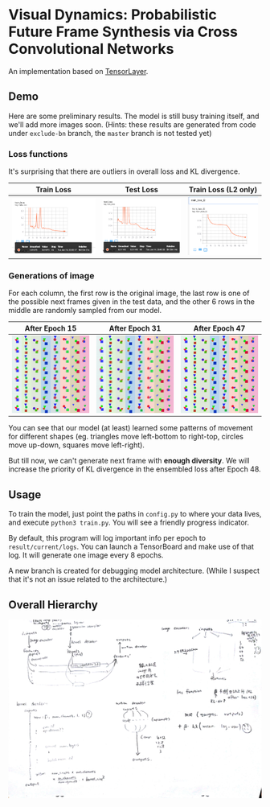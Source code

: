 # Visual Dynamics: Probabilistic Future Frame Synthesis via Cross Convolutional Networks
An implementation based on [TensorLayer](https://github.com/tensorlayer/tensorlayer).

## Demo
Here are some preliminary results. The model is still busy training itself, and we'll add more images soon.
(Hints: these results are generated from code under `exclude-bn` branch, the `master` branch is not tested yet)

### Loss functions
It's surprising that there are outliers in overall loss and KL divergence.

| Train Loss | Test Loss | Train Loss (L2 only) |
| ---------- | --------- | -------------------- |
| ![](demo/attempt1/train_loss.png) | ![](demo/attempt1/test_loss.png) | ![](demo/attempt1/train_loss_l2_only.png) |

### Generations of image
For each column, the first row is the original image, the last row is one of the possible next frames given in the test data, and the other 6 rows in the middle are randomly sampled from our model.

| After Epoch 15 | After Epoch 31 | After Epoch 47 |
| -------------- | -------------- | -------------- |
| ![](demo/attempt1/15.png) | ![](demo/attempt1/23.png) | ![](demo/attempt1/47.png) |

You can see that our model (at least) learned some patterns of movement for different shapes (eg. triangles move left-bottom to right-top, circles move up-down, squares move left-right).

But till now, we can't generate next frame with **enough diversity**. We will increase the priority of KL divergence in the ensembled loss after Epoch 48.

## Usage
To train the model, just point the paths in `config.py` to where your data lives, and execute `python3 train.py`. You will see a friendly progress indicator.

By default, this program will log important info per epoch to `result/current/logs`. You can launch a TensorBoard and make use of that log. It will generate one image every 8 epochs.

A new branch is created for debugging model architecture. (While I suspect that it's not an issue related to the architecture.)

## Overall Hierarchy
![demonstration of hierarchy of this paper](hierarchy.jpg)
